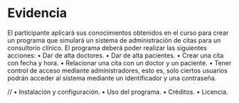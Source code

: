 # Evidencia
El participante aplicará sus conocimientos obtenidos en el curso para crear un programa que simulará un sistema de administración de citas para un consultorio clínico. El programa deberá poder realizar las siguientes acciones: 
• Dar de alta doctores. 
• Dar de alta pacientes. 
• Crear una cita con fecha y hora. 
• Relacionar una cita con un doctor y un paciente. 
• Tener control de acceso mediante administradores, esto es, solo ciertos usuarios podrán acceder al sistema mediante un identificador y una contraseña.

//
•	Instalación y configuración.
•	Uso del programa. 
•	Créditos. 
•	Licencia.
